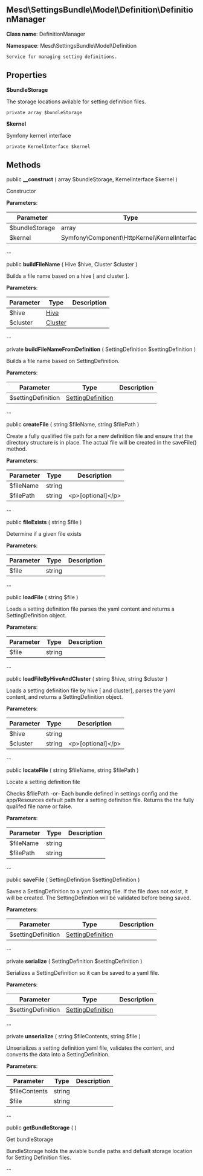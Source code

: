 Mesd\SettingsBundle\Model\Definition\DefinitionManager
---------------


**Class name**: DefinitionManager

**Namespace**: Mesd\SettingsBundle\Model\Definition







    Service for managing setting definitions.

    





Properties
----------


**$bundleStorage**

The storage locations avilable for
setting definition files.



    private array $bundleStorage






**$kernel**

Symfony kernerl interface



    private KernelInterface $kernel






Methods
-------


public **__construct** ( array $bundleStorage, KernelInterface $kernel )


Constructor








**Parameters**:

| Parameter | Type | Description |
|-----------|------|-------------|
| $bundleStorage | array |  |
| $kernel | Symfony\Component\HttpKernel\KernelInterface |  |

--

public **buildFileName** ( Hive $hive, Cluster $cluster )


Builds a file name based on a hive [ and cluster ].








**Parameters**:

| Parameter | Type | Description |
|-----------|------|-------------|
| $hive | [Hive](Mesd-SettingsBundle-Entity-Hive.md) |  |
| $cluster | [Cluster](Mesd-SettingsBundle-Entity-Cluster.md) |  |

--

private **buildFileNameFromDefinition** ( SettingDefinition $settingDefinition )


Builds a file name based on SettingDefinition.








**Parameters**:

| Parameter | Type | Description |
|-----------|------|-------------|
| $settingDefinition | [SettingDefinition](Mesd-SettingsBundle-Model-Definition-SettingDefinition.md) |  |

--

public **createFile** ( string $fileName, string $filePath )


Create a fully qualified file path for a new definition file
and ensure that the directory structure is in place. The actual
file will be created in the saveFile() method.








**Parameters**:

| Parameter | Type | Description |
|-----------|------|-------------|
| $fileName | string |  |
| $filePath | string | &lt;p&gt;[optional]&lt;/p&gt; |

--

public **fileExists** ( string $file )


Determine if a given file exists








**Parameters**:

| Parameter | Type | Description |
|-----------|------|-------------|
| $file | string |  |

--

public **loadFile** ( string $file )


Loads a setting definition file parses the yaml content
and returns a SettingDefinition object.








**Parameters**:

| Parameter | Type | Description |
|-----------|------|-------------|
| $file | string |  |

--

public **loadFileByHiveAndCluster** ( string $hive, string $cluster )


Loads a setting definition file by hive [ and cluster],
parses the yaml content, and returns a SettingDefinition object.








**Parameters**:

| Parameter | Type | Description |
|-----------|------|-------------|
| $hive | string |  |
| $cluster | string | &lt;p&gt;[optional]&lt;/p&gt; |

--

public **locateFile** ( string $fileName, string $filePath )


Locate a setting definition file

Checks $filePath
  -or-
Each bundle defined in settings config and the app/Resources
default path for a setting definition file. Returns the the
fully qualifed file name or false.






**Parameters**:

| Parameter | Type | Description |
|-----------|------|-------------|
| $fileName | string |  |
| $filePath | string |  |

--

public **saveFile** ( SettingDefinition $settingDefinition )


Saves a SettingDefinition to a yaml setting file. If the file
does not exist, it will be created. The SettingDefinition
will be validated before being saved.








**Parameters**:

| Parameter | Type | Description |
|-----------|------|-------------|
| $settingDefinition | [SettingDefinition](Mesd-SettingsBundle-Model-Definition-SettingDefinition.md) |  |

--

private **serialize** ( SettingDefinition $settingDefinition )


Serializes a SettingDefinition so it can be saved to
a yaml file.








**Parameters**:

| Parameter | Type | Description |
|-----------|------|-------------|
| $settingDefinition | [SettingDefinition](Mesd-SettingsBundle-Model-Definition-SettingDefinition.md) |  |

--

private **unserialize** ( string $fileContents, string $file )


Unserializes a setting definition yaml file, validates the
content, and converts the data into a SettingDefinition.








**Parameters**:

| Parameter | Type | Description |
|-----------|------|-------------|
| $fileContents | string |  |
| $file | string |  |

--

public **getBundleStorage** (  )


Get bundleStorage

BundleStorage holds the aviable bundle paths and defualt
storage location for Setting Definition files.






--
